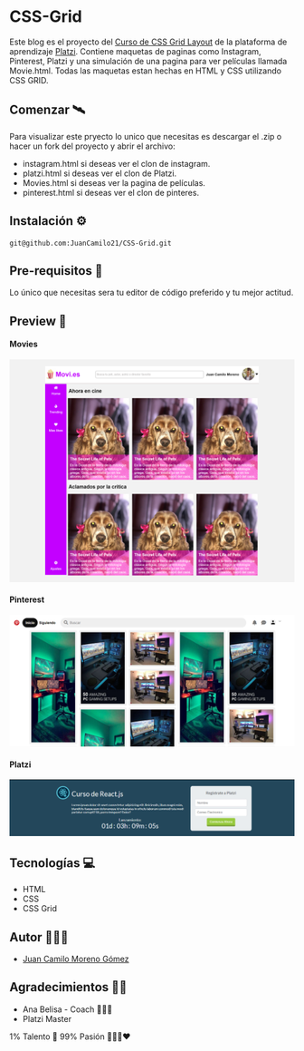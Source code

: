 # CSS-Grid
Este blog es el proyecto del [Curso de CSS Grid Layout](https://platzi.com/clases/css-grid-layout/) de la plataforma de aprendizaje [Platzi](https://platzi.com/).
Contiene maquetas de paginas como Instagram, Pinterest, Platzi y una simulación de una pagina para ver películas llamada Movie.html. Todas las maquetas estan hechas en HTML y CSS utilizando CSS GRID.

## Comenzar 🛰
Para visualizar este pryecto lo unico que necesitas es descargar el .zip o hacer un fork del proyecto y abrir el archivo:
- instagram.html si deseas ver el clon de instagram.
- platzi.html si deseas ver el clon de Platzi.
- Movies.html si deseas ver la pagina de películas.
- pinterest.html si deseas ver el clon de pinteres.

## Instalación ⚙
    git@github.com:JuanCamilo21/CSS-Grid.git

## Pre-requisitos 📝
Lo único que necesitas sera tu editor de código preferido y tu mejor actitud.

## Preview 👀
#### Movies
![Movies](img/Movies.png)

#### Pinterest
![Pinterest](img/Home-Pinterest.png)

#### Platzi
![Platzi](img/Home-Platzi.png)


## Tecnologías 💻

 - HTML
 - CSS
 - CSS Grid

## Autor 🙋🏼‍♂️

 - [Juan Camilo Moreno Gómez](https://github.com/JuanCamilo21)
 
## Agradecimientos 👏🏽
- Ana Belisa - Coach 👩🏽‍🏫
- Platzi Master 


1% Talento 🧠  99% Pasión 👨🏼‍💻❤️

